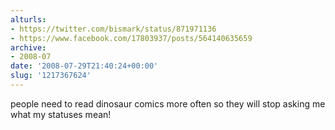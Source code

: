 ```yaml
---
alturls:
- https://twitter.com/bismark/status/871971136
- https://www.facebook.com/17803937/posts/564140635659
archive:
- 2008-07
date: '2008-07-29T21:40:24+00:00'
slug: '1217367624'
---
```


people need to read dinosaur comics more often so they will stop asking me what my statuses mean!

